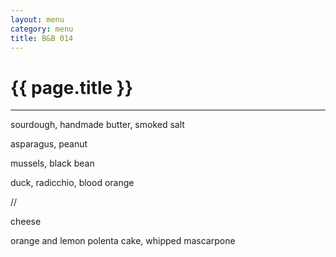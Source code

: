 ```yaml
---
layout: menu
category: menu
title: B&B 014
---
```


{{ page.title }}
================

<p class="meta mb"></p>

---

sourdough, handmade butter, smoked salt

asparagus, peanut

mussels, black bean

duck, radicchio, blood orange

//

cheese

orange and lemon polenta cake, whipped mascarpone